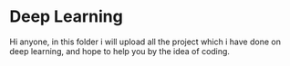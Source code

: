 # Deep Learning
Hi anyone, in this folder i will upload all the project which i have done on deep learning, and hope to help you by the idea of coding.
